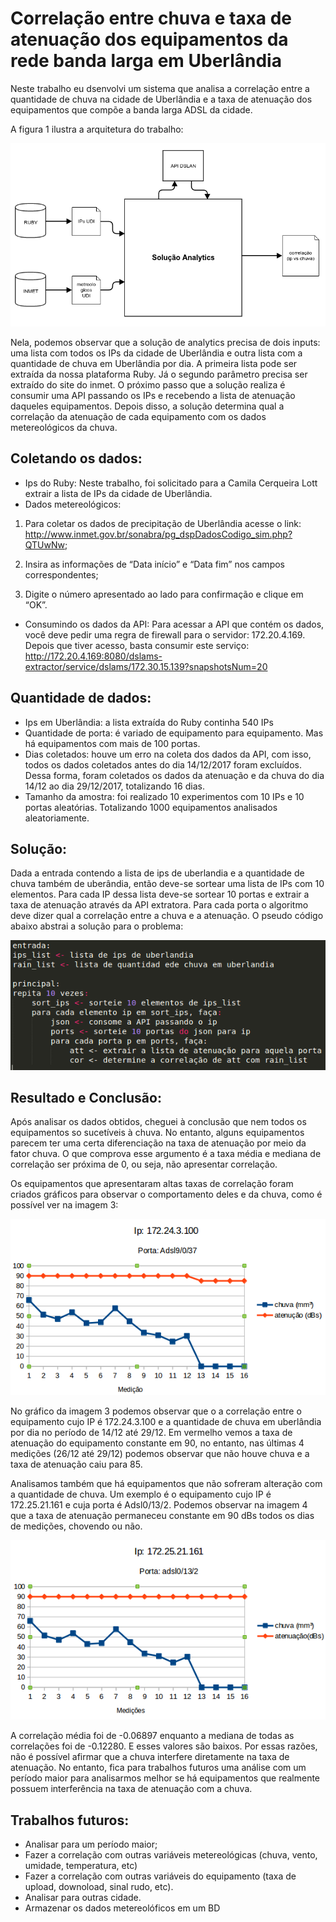 # Correlação entre chuva e taxa de atenuação dos equipamentos da rede banda larga em Uberlândia

Neste trabalho eu dsenvolvi um sistema que analisa a correlação entre a quantidade de chuva na cidade de Uberlândia e a taxa de atenuação dos equipamentos que compõe a banda larga ADSL da cidade.

A figura 1 ilustra a arquitetura do trabalho:

![Arquitetura](images/arquitetura_solucao.png)

Nela, podemos observar que a solução de analytics precisa de dois inputs: uma lista com todos os IPs da cidade de Uberlândia e outra lista com a quantidade de chuva em Uberlândia por dia. A primeira lista pode ser extraída da nossa plataforma Ruby. Já o segundo parâmetro precisa ser extraído do site do inmet. O próximo passo que a solução realiza é consumir uma API passando os IPs e recebendo a lista de atenuação daqueles equipamentos. Depois disso, a solução determina qual a correlação da atenuação de cada equipamento com os dados metereológicos da chuva.

## Coletando os dados:
- Ips do Ruby: Neste trabalho, foi solicitado para a Camila Cerqueira Lott extrair a lista de IPs da cidade de Uberlândia.
- Dados metereológicos:

1) Para coletar os dados de precipitação de Uberlândia acesse o link: http://www.inmet.gov.br/sonabra/pg_dspDadosCodigo_sim.php?QTUwNw;

2) Insira as informações de “Data início” e “Data fim” nos campos correspondentes;

3) Digite o número apresentado ao lado para confirmação e clique em “OK”.

- Consumindo os dados da API:
Para acessar a API que contém os dados, você deve pedir uma regra de firewall para o servidor: 172.20.4.169. Depois que tiver acesso, basta consumir este serviço: http://172.20.4.169:8080/dslams-extractor/service/dslams/172.30.15.139?snapshotsNum=20

## Quantidade de dados:
- Ips em Uberlândia: a lista extraída do Ruby continha 540 IPs
- Quantidade de porta: é variado de equipamento para equipamento. Mas há equipamentos com mais de 100 portas.
- Dias coletados: houve um erro na coleta dos dados da API, com isso, todos os dados coletados antes do dia 14/12/2017 foram excluídos. Dessa forma, foram coletados os dados da atenuação e da chuva do dia 14/12 ao dia 29/12/2017, totalizando 16 dias.
- Tamanho da amostra: foi realizado 10 experimentos com 10 IPs e 10 portas aleatórias. Totalizando 1000 equipamentos analisados aleatoriamente.

## Solução:
Dada a entrada contendo a lista de ips de uberlandia e a quantidade de chuva também de uberândia, então deve-se sortear uma lista de IPs com 10 elementos. Para cada IP dessa lista deve-se sortear 10 portas e extrair a taxa de atenuação através da API extratora. Para cada porta o algoritmo deve dizer qual a correlação entre a chuva e a atenuação. O pseudo código abaixo abstrai a solução para o problema:

![pseudo](images/pseudo-codigo.png)

## Resultado e Conclusão:
Após analisar os dados obtidos, cheguei à conclusão que nem todos os equipamentos so sucetíveis à chuva. No entanto, alguns equipamentos parecem ter uma certa diferenciação na taxa de atenuação por meio da fator chuva. O que comprova esse argumento é a taxa média e mediana de correlação ser próxima de 0, ou seja, não apresentar correlação.

Os equipamentos que apresentaram altas taxas de correlação foram criados gráficos para observar o comportamento deles e da chuva, como é possível ver na imagem 3:

![corr](images/medicoes.png)

No gráfico da imagem 3 podemos observar que o a correlação entre o equipamento cujo IP é 172.24.3.100 e a quantidade de chuva em uberlândia por dia no período de 14/12 até 29/12. Em vermelho vemos a taxa de atenuação do equipamento constante em 90, no entanto, nas últimas 4 medições (26/12 até 29/12) podemos observar que não houve chuva e a taxa de atenuação caiu para 85.

Analisamos também que há equipamentos que não sofreram alteração com a quantidade de chuva. Um exemplo é o equipamento cujo IP é 172.25.21.161 e cuja porta é Adsl0/13/2. Podemos observar na imagem 4 que a taxa de atenuação permaneceu constante em 90 dBs todos os dias de medições, chovendo ou não.

![corr](images/imagem4.png)

A correlação média foi de -0.06897 enquanto a mediana de todas as correlações foi de -0.12280. E esses valores são baixos. Por essas razões, não é possível afirmar que a chuva interfere diretamente na taxa de atenuação. No entanto, fica para trabalhos futuros uma análise com um período maior para analisarmos melhor se há equipamentos que realmente possuem interferência na taxa de atenuação com a chuva.

## Trabalhos futuros:
- Analisar para um período maior;
- Fazer a correlação com outras variáveis metereológicas (chuva, vento, umidade, temperatura, etc)
- Fazer a correlação com outras variáveis do equipamento (taxa de upload, downoload, sinal rudo, etc).
- Analisar para outras cidade.
- Armazenar os dados metereolóficos em um BD
